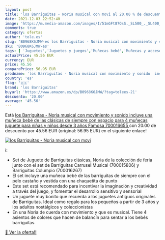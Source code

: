 ```yaml
---
layout: post
title: 'los Barriguitas - Noria musical con movi al 20.00 % de descuento'
date: 2021-12-03 22:52:40
image: 'https://m.media-amazon.com/images/I/51mGFt87QsS._SL500_._SL400_.jpg'
comments: true
category: ofertas
author: 'tole.es'
slug: 'B0968K6JMW-es los Barriguitas - Noria musical con movimiento y sonido...'
sku: 'B0968K6JMW-es'
tags: [ 'Juguetes','Juguetes y juegos','Muñecas bebé','Muñecas y accesorios','bebé','los barriguitas', ]
actualPrice: 45.56 EUR
currency: EUR
price: 45.56
comparePrice: 56.95 EUR
prodname: 'los Barriguitas - Noria musical con movimiento y sonido  incluye una muñeca bebé de las clásicas de siempre  con espacio para 4 muñecas  juguete para niñas y niños desde 3 años  Famosa  700016655 '
country: 'es'
flag: '🇪🇸'
brand: 'los Barriguitas'
buyurl: 'https://www.amazon.es/dp/B0968K6JMW/?tag=tolees-21'
descuento: '20.00'
average: '45.56'
---
```


Está [los Barriguitas - Noria musical con movimiento y sonido  incluye una muñeca bebé de las clásicas de siempre  con espacio para 4 muñecas  juguete para niñas y niños desde 3 años  Famosa  700016655 ](https://www.amazon.es/dp/B0968K6JMW/?tag=tolees-21) con 20.00 de descuento por 45.56 EUR (original: 56.95 EUR) en el siguiente enlace!

[![los Barriguitas - Noria musical con movi](https://m.media-amazon.com/images/I/51mGFt87QsS._SL500_._SL400_.jpg)](https://www.amazon.es/dp/B0968K6JMW/?tag=tolees-21)

ℹ️:

- Set de Juguete de Barriguitas clásicas, Noria de la colección de feria junto con el set de Barriguitas Carrusel Musical (700015806) y Barriguitas Columpio (700016267)
- El set incluye una muñeca bebé de las barriguitas de siempre con el pelo castaño y vestida con una chaquetita de punto
- Este set está recomendado para incentivar la imaginación y creatividad a través del juego, y fomentar el desarrollo sensitivo y sensorial
- Un juguete muy bonito que recuerda a los juguetes antiguos originales de Barriguitas. Ideal como regalo para los pequeños a partir de 3 años y los adultos nostálgicos y coleccionistas
- En una Noria de cuerda con movimiento y que es musical. Tiene 4 asientos de colores que hacen de balancín para sentar a los bebés barriguitas

[🛒 Ver la oferta!!](https://www.amazon.es/dp/B0968K6JMW/?tag=tolees-21)
